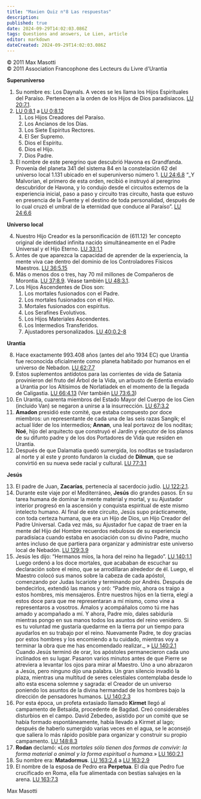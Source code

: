```yaml
---
title: "Maxien Quiz n°8 Las respuestas"
description: 
published: true
date: 2024-09-29T14:02:03.086Z
tags: Questions and answers, Le Lien, article
editor: markdown
dateCreated: 2024-09-29T14:02:03.086Z
---
```


<p class="v-card tema v-sheet--gris claro aclarar-3 px-2">© 2011 Max Masotti<br>© 2011 Association Francophone des Lecteurs du Livre d'Urantia</p>


**Superuniverso**

1. Su nombre es: Los Daynals. A veces se les llama los Hijos Espirituales del Paraíso. Pertenecen a la orden de los Hijos de Dios paradisiacos. [LU 20:7.1](/es/The_Urantia_Book/20#p7_1).
2. [LU 0:8.1](/es/The_Urantia_Book/0#p8_1) a [LU 0:8.12](/es/The_Urantia_Book/0#p8_12)
	1. Los Hijos Creadores del Paraíso.
	2. Los Ancianos de los Días.
	3. Los Siete Espíritus Rectores.
	4. El Ser Supremo.
	5. Dios el Espíritu.
	6. Dios el Hijo.
	7. Dios Padre.
3. El nombre de este peregrino que descubrió Havona es Grandfanda. Provenía del planeta 341 del sistema 84 en la constelación 62 del universo local 1.131 ubicado en el superuniverso número 1. [LU 24:6.8](/es/The_Urantia_Book/24#p6_8) “_Y Malvorian, el primero de esta orden, recibió e instruyó al peregrino descubridor de Havona, y lo condujo desde el circuitos externos de la experiencia inicial, paso a paso y circuito tras circuito, hasta que estuvo en presencia de la Fuente y el destino de toda personalidad, después de lo cual cruzó el umbral de la eternidad que conduce al Paraíso”. [LU 24:6.6](/es/The_Urantia_Book/24#p6_6)

**Universo local**

4. Nuestro Hijo Creador es la personificación de (611.12) 1er concepto original de identidad infinita nacido simultáneamente en el Padre Universal y el Hijo Eterno. [LU 33:1.1](/es/The_Urantia_Book/33#p1_1)
5. Antes de que aparezca la capacidad de aprender de la experiencia, la mente viva cae dentro del dominio de los Controladores Físicos Maestros. [LU 36:5.15](/es/The_Urantia_Book/36#p5_15)
6. Más o menos dos o tres, hay 70 mil millones de Compañeros de Morontia. [LU 37:8.9](/es/The_Urantia_Book/37#p8_9). Véase también [LU 48:3.1](/es/The_Urantia_Book/48#p3_1).
7. Los Hijos Ascendentes de Dios son:
	1. Los mortales fusionados con el Padre.
	2. Los mortales fusionados con el Hijo.
	3. Mortales fusionados con espíritus.
	4. Los Serafines Evolutivos.
	5. Los Hijos Materiales Ascendentes.
	6. Los Intermedios Transferidos.
	7. Ajustadores personalizados. [LU 40:0.2-8](/es/The_Urantia_Book/40#p0_2)

**Urantia**

8. Hace exactamente 993.408 años (antes del año 1934 EC) que Urantia fue reconocida oficialmente como planeta habitado por humanos en el universo de Nebadon. [LU 62:7.7](/es/The_Urantia_Book/62#p7_7)
9. Estos suplementos antídotos para las corrientes de vida de Satania provinieron del fruto del Árbol de la Vida, un arbusto de Edentia enviado a Urantia por los Altísimos de Norlatiadek en el momento de la llegada de Caligastia. [LU 66:4.13](/es/The_Urantia_Book/66#p4_13) (Ver también [LU 73:6.3](/es/The_Urantia_Book/73#p6_3))
10. En Urantia, cuarenta miembros del Estado Mayor del Cuerpo de los Cien (incluido Van) se negaron a unirse a la insurrección. [LU 67:3.2](/es/The_Urantia_Book/67#p3_2)
11. **Amadon** presidió este comité, que estaba compuesto por doce miembros: un representante de cada una de las seis razas Sangik; el actual líder de los intermedios; **Annan**, una leal portavoz de los noditas; **Noé**, hijo del arquitecto que construyó el Jardín y ejecutor de los planos de su difunto padre y de los dos Portadores de Vida que residen en Urantia.
12. Después de que Dalamatia quedó sumergida, los noditas se trasladaron al norte y al este y pronto fundaron la ciudad de **Dilmun**, que se convirtió en su nueva sede racial y cultural. [LU 77:3.1](/es/The_Urantia_Book/77#p3_1)

**Jesús**

13. El padre de Juan, **Zacarías**, pertenecía al sacerdocio judío. [LU 122:2.1](/es/The_Urantia_Book/122#p2_1).
14. Durante este viaje por el Mediterráneo, **Jesús** dio grandes pasos. En su tarea humana de dominar la mente material y mortal, y su Ajustador interior progresó en la ascensión y conquista espiritual de este mismo intelecto humano. Al final de este circuito, Jesús supo prácticamente, con toda certeza humana, que era un Hijo de Dios, un Hijo Creador del Padre Universal. Cada vez más, su Ajustador fue capaz de traer en la mente del Hijo del Hombre recuerdos nebulosos de su experiencia paradisíaca cuando estaba en asociación con su divino Padre, mucho antes incluso de que partiera para organizar y administrar este universo local de Nebadón. [LU 129:3.9](/es/The_Urantia_Book/129#p3_9)
15. Jesús les dijo: “Hermanos míos, la hora del reino ha llegado”. [LU 140:1.1](/es/The_Urantia_Book/140#p1_1) Luego ordenó a los doce mortales, que acababan de escuchar su declaración sobre el reino, que se arrodillaran alrededor de él. Luego, el Maestro colocó sus manos sobre la cabeza de cada apóstol, comenzando por Judas Iscariote y terminando por Andrés. Después de bendecirlos, extendió las manos y oró: “Padre mío, ahora os traigo a estos hombres, mis mensajeros. Entre nuestros hijos en la tierra, elegí a estos doce para que me representaran a mí mismo, como vine a representaros a vosotros. Ámalos y acompáñalos como tú me has amado y acompañado a mí. Y ahora, Padre mío, dales sabiduría mientras pongo en sus manos todos los asuntos del reino venidero. Si es tu voluntad me gustaría quedarme en la tierra por un tiempo para ayudarlos en su trabajo por el reino. Nuevamente Padre, te doy gracias por estos hombres y los encomiendo a tu cuidado, mientras voy a terminar la obra que me has encomendado realizar._ » [LU 140:2.1](/es/The_Urantia_Book/140#p2_1)
	Cuando Jesús terminó de orar, los apóstoles permanecieron cada uno inclinados en su lugar. Pasaron varios minutos antes de que Pierre se atreviera a levantar los ojos para mirar al Maestro. Uno a uno abrazaron a Jesús, pero ninguno dijo una palabra. Un gran silencio invadió la plaza, mientras una multitud de seres celestiales contemplaba desde lo alto esta escena solemne y sagrada: el Creador de un universo poniendo los asuntos de la divina hermandad de los hombres bajo la dirección de pensadores humanos. [LU 140:2.3](/es/The_Urantia_Book/140#p2_3)
16. Por esta época, un profeta extasiado llamado **Kirmet** llegó al campamento de Betsaida, procedente de Bagdad. Creó considerables disturbios en el campo. David Zebedeo, asistido por un comité que se había formado espontáneamente, había llevado a Kirmet al lago; después de haberlo sumergido varias veces en el agua, se le aconsejó que saliera lo más rápido posible para organizar y construir su propio campamento. [LU 148:8.3](/es/The_Urantia_Book/148#p8_3)
17. **Rodan** declamó: «_Los mortales sólo tienen dos formas de convivir: la forma material o animal y la forma espiritual o humana._» [LU 160:2.1](/es/The_Urantia_Book/160#p2_1)
18. Su nombre era: **Matadormus**. [LU 163:2.4](/es/The_Urantia_Book/163#p2_4) a [LU 163:2.9](/es/The_Urantia_Book/163#p2_9)
19. El nombre de la esposa de Pedro era **Perpetua**. El día que Pedro fue crucificado en Roma, ella fue alimentada con bestias salvajes en la arena. [LU 163:7.3](/es/The_Urantia_Book/163#p7_3)

Max Masotti

